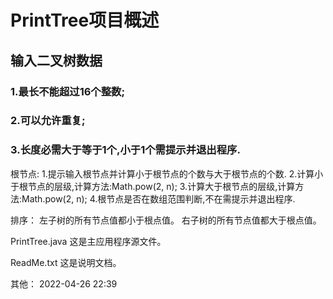# PrintTree项目概述

## 输入二叉树数据
### 1.最长不能超过16个整数;
### 2.可以允许重复;
### 3.长度必需大于等于1个,小于1个需提示并退出程序.

根节点:
1.提示输入根节点并计算小于根节点的个数与大于根节点的个数.
2.计算小于根节点的层级,计算方法:Math.pow(2, n);
3.计算大于根节点的层级,计算方法:Math.pow(2, n);
4.根节点是否在数组范围判断,不在需提示并退出程序.

排序：
左子树的所有节点值都小于根点值。
右子树的所有节点值都大于根点值。

PrintTree.java
    这是主应用程序源文件。

ReadMe.txt
    这是说明文档。

其他：
2022-04-26 22:39
